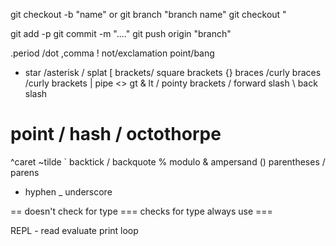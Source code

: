git checkout -b "name"
or
git branch "branch name"
git checkout "

git add -p
git commit -m "...."
git push origin "branch"

.period /dot
,comma
! not/exclamation point/bang
* star /asterisk / splat
[ brackets/ square brackets
{} braces /curly braces /curly brackets
| pipe
<> gt & lt / pointy brackets
/ forward slash
\ back slash
# point / hash / octothorpe
^caret
~tilde
` backtick / backquote
% modulo
& ampersand
() parentheses / parens
- hyphen
_ underscore

== doesn't check for type
=== checks for type
always use ===

REPL - read evaluate print loop
